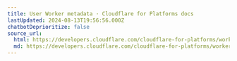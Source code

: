 ```yaml
---
title: User Worker metadata · Cloudflare for Platforms docs
lastUpdated: 2024-08-13T19:56:56.000Z
chatbotDeprioritize: false
source_url:
  html: https://developers.cloudflare.com/cloudflare-for-platforms/workers-for-platforms/reference/metadata/
  md: https://developers.cloudflare.com/cloudflare-for-platforms/workers-for-platforms/reference/metadata/index.md
---
```


